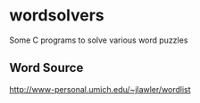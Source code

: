 # wordsolvers
Some C programs to solve various word puzzles

## Word Source
http://www-personal.umich.edu/~jlawler/wordlist

